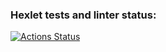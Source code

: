 ### Hexlet tests and linter status:
[![Actions Status](https://github.com/kr1sal/frontend-project-44/actions/workflows/hexlet-check.yml/badge.svg)](https://github.com/kr1sal/frontend-project-44/actions)